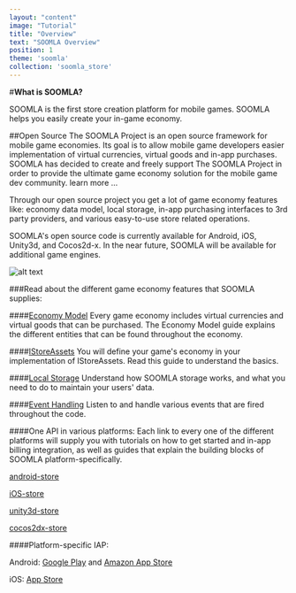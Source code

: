 ```yaml
---
layout: "content"
image: "Tutorial"
title: "Overview"
text: "SOOMLA Overview"
position: 1
theme: 'soomla'
collection: 'soomla_store'
---
```


#**What is SOOMLA?**

SOOMLA is the first store creation platform for mobile games. SOOMLA helps you easily create your in-game economy.

##Open Source
The SOOMLA Project is an open source framework for mobile game economies. Its goal is to allow mobile game developers easier implementation of virtual currencies, virtual goods and in-app purchases. SOOMLA has decided to create and freely support The SOOMLA Project in order to provide the ultimate game economy solution for the mobile game dev community. learn more ...

Through our open source project you get a lot of game economy features like: economy data model, local storage, in-app purchasing interfaces to 3rd party providers, and various easy-to-use store related operations.

SOOMLA's open source code is currently available for Android, iOS, Unity3d, and Cocos2d-x. In the near future, SOOMLA will be available for additional game engines.

![alt text](/img/tutorial_img/soomla_diagrams/SoomlaBuildingBlocks.png "Soomla Building Blocks")

###Read about the different game economy features that SOOMLA supplies:

####[Economy Model](/docs/soomla/EconomyModel)
Every game economy includes virtual currencies and virtual goods that can be purchased. The Economy Model guide explains the different entities that can be found throughout the economy.

####[IStoreAssets](/docs/soomla/IStoreAssets)
You will define your game's economy in your implementation of IStoreAssets. Read this guide to understand the basics.

####[Local Storage](/docs/soomla/Storage)
Understand how SOOMLA storage works, and what you need to do to maintain your users' data.

####[Event Handling](/docs/soomla/Events)
Listen to and handle various events that are fired throughout the code.

####One API in various platforms:
Each link to every one of the different platforms will supply you with tutorials on how to get started and in-app billing integration, as well as guides that explain the building blocks of SOOMLA platform-specifically.  

[android-store]()

[iOS-store]()

[unity3d-store]()

[cocos2dx-store]()

####Platform-specific IAP:

Android: [Google Play](/docs/platforms/android/GooglePlayIAB) and [Amazon App Store](/docs/platforms/android/AmazonIAB)

iOS: [App Store](/docs/platforms/ios/AppStoreIAB)
